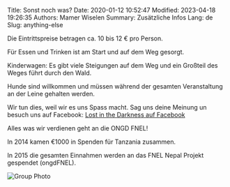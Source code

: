 Title: Sonst noch was?
Date: 2020-01-12 10:52:47
Modified: 2023-04-18 19:26:35
Authors: Mamer Wiselen
Summary: Zusätzliche Infos
Lang: de
Slug: anything-else


Die Eintrittspreise betragen ca. 10 bis 12 € pro Person.

Für Essen und Trinken ist am Start und auf dem Weg gesorgt.

Kinderwagen: Es gibt viele Steigungen auf dem Weg und ein Großteil des Weges
führt durch den Wald.

Hunde sind willkommen und müssen während der gesamten Veranstaltung an der
Leine gehalten werden.

Wir tun dies, weil wir es uns Spass macht. Sag uns deine Meinung un besuch uns
auf Facebook: [Lost in the Darkness auf
Facebook](https://www.facebook.com/pages/Lost-in-the-Darkness/320383008025958)

Alles was wir verdienen geht an die ONGD FNEL!

In 2014 kamen €1000 in Spenden für Tanzania zusammen.

In 2015 die gesamten Einnahmen werden an das FNEL Nepal Projekt gespendet
(ongdFNEL).

![Group Photo](/static/images/gruppefoto.jpg)
